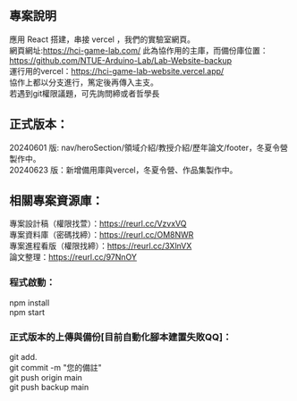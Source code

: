 ## 專案說明
應用 React 搭建，串接 vercel ，我們的實驗室網頁。  
網頁網址:https://hci-game-lab.com/
此為協作用的主庫，而備份庫位置：https://github.com/NTUE-Arduino-Lab/Lab-Website-backup  
運行用的vercel：https://hci-game-lab-website.vercel.app/  
協作上都以分支進行，篤定後再傳入主支。  
若遇到git權限議題，可先詢問締或者哲學長  

## 正式版本：
20240601 版: nav/heroSection/領域介紹/教授介紹/歷年論文/footer，冬夏令營製作中。  
20240623 版：新增備用庫與vercel，冬夏令營、作品集製作中。  

## 相關專案資源庫：
專案設計稿（權限找萱）：https://reurl.cc/VzvxVQ  
專案資料庫（密碼找締）：https://reurl.cc/OM8NWR  
專案進程看版（權限找締）：https://reurl.cc/3XlnVX  
論文整理：https://reurl.cc/97NnOY  

### 程式啟動：
npm install  
npm start  

### 正式版本的上傳與備份[目前自動化腳本建置失敗QQ]：
git add.  
git commit -m "您的備註"  
git push origin main  
git push backup main  
